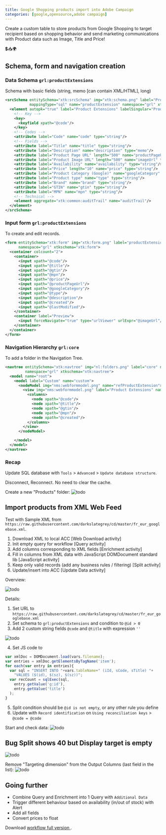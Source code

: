 ```yaml
---
title: Google Shopping products import into Adobe Campaign
categories: [google,opensource,adobe campaign]
---
```


Create a custom table to store products from Google Shopping to target recipient based on shopping behavior 
and send marketing communications with Product data such as Image, Title and Price!

<p class="text-center">💲📥🌍</p>

<!--more-->

## Schema, form and navigation creation

### Data Schema `grl:productExtensions`

Schema with basic fields (string, memo [can contain XML/HTML], long)

```xml
<srcSchema entitySchema="xtk:srcSchema" img="xtk:schema.png" label="Product Extensions"
           mappingType="sql" name="productExtension" namespace="grl" xtkschema="xtk:srcSchema">
  <element autopk="true" label="Product Extensions" labelSingular="Product Extension" name="productExtension">
    <!-- Key -->
    <key>
      <keyfield xpath="@code"/>
    </key>
    <!-- Codes -->
    <attribute label="Code" name="code" type="string"/>
    <!-- Fields -->
    <attribute label="Title" name="title" type="string"/>
    <attribute label="Description" name="description" type="memo"/>
    <attribute label="Product Page URL" length="500" name="productPageUrl" type="string"/>
    <attribute label="Product Image URL" length="500" name="imageUrl" type="string"/>
    <attribute label="Availability" name="availability" type="string"/>
    <attribute label="Price" length="10" name="price" type="string"/>
    <attribute label="Product Category (Google)" name="googleCategory" type="string"/>
    <attribute label="Product type" name="type" type="string"/>
    <attribute label="Brand" name="brand" type="string"/>
    <attribute label="GTIN" name="gtin" type="string"/>
    <attribute label="MPN" name="mpn" type="string"/>
    <!-- Technical -->
    <element aggregate="xtk:common:auditTrail" name="auditTrail"/>
  </element>
</srcSchema>
```

### Input form `grl:productExtensions`

To create and edit records.

```xml
<form entitySchema="xtk:form" img="xtk:form.png" label="productExtension" name="productExtension"
      namespace="grl" xtkschema="xtk:form">
  <container colcount="2">
    <container>
      <input xpath="@code"/>
      <input xpath="@title"/>
      <input xpath="@gtin"/>
      <input xpath="@mpn"/>
      <input xpath="@price"/>
      <input xpath="@productPageUrl"/>
      <input xpath="@googleCategory"/>
      <input xpath="@type"/>
      <input xpath="@description"/>
      <input xpath="@created"/>
      <input xpath="@lastModified"/>
    </container>
    <container label="Preview">
      <input forceNavigate="true" type="urlViewer" urlExpr="@imageUrl"/>
    </container>
  </container>
</form>
```

### Navigation Hierarchy `grl:core`

To add a folder in the Navigation Tree.

```xml
<navtree entitySchema="xtk:navtree" img="nl:folders.png" label="core" name="core"
         namespace="grl" xtkschema="xtk:navtree">
  <model name="root">
    <model label="Custom" name="custom">
      <nodeModel img="nms:webformmodel.png" name="refProductExtension">
        <view img="nms:webformmodel.png" label="Product Extensions" name="listdet" schema="grl:productExtension" type="listdet">
          <columns>
            <node xpath="@code"/>
            <node xpath="@title"/>
            <node xpath="@gtin"/>
            <node xpath="@mpn"/>
            <node xpath="@created"/>
          </columns>
        </view>
      </nodeModel>

    </model>
  </model>
</navtree>
```

### Recap

Update SQL database with `Tools` > `Advanced` > `Update database structure`.

Disconnect, Reconnect. No need to clear the cache.

Create a new "Products" folder:
![todo](/assets/images/2020/acc-google-shopping-product-import-ui.jpg)

## Import products from XML Web Feed

Test with Sample XML from `https://raw.githubusercontent.com/darkslategrey/cd/master/fr_eur_googlebase.xml`.

1. Download XML to local ACC [Web Download activity]
1. Init empty query for workflow [Query activity] 
1. Add columns corresponding to XML fields [Enrichment activity]
1. Fill in columns from XML data with JavaScript DOMDocument standard lib [JavaScript activity]
1. Keep only valid records (add any business rules / filtering) [Split activity]
1. Update/insert into ACC [Update Data activity]

Overview:

![todo](/assets/images/2020/acc-google-shopping-product-import-workflow.jpg)


Details:
1. Set URL to `https://raw.githubusercontent.com/darkslategrey/cd/master/fr_eur_googlebase.xml`
1. Set schema to `grl:productExtensions` and condition to `@id > 0`
1. Add 2 custom string fields `@code` and `@title` with expression `''`

![todo](/assets/images/2020/acc-google-shopping-product-import-enrichment.jpg)

4. Set JS code to
```js
var xmlDoc = DOMDocument.load(vars.filename);
var entries = xmlDoc.getElementsByTagName('item');
for each(var entry in entries){
  var sql = "INSERT INTO "+vars.tableName+" (iId, sCode, sTitle) "+
    "VALUES ($(id), $(sz), $(sz))";
  var recCount = sqlExec(sql, 
    entry.getValue('g:id'),
    entry.getValue('title')
  );
}
```
5. Split condition should be `@id is not empty`, or any other rule you define
6. Update with `Record identification` on `Using reconciliation keys` > `@code = @code`

Start and check data:
![todo](/assets/images/2020/acc-google-shopping-product-import-final-ui.jpg)

## Bug Split shows 40 but Display target is empty

![todo](/assets/images/2020/acc-google-shopping-product-import-target-empty.jpg)

Remove "Targeting dimension" from the Output Columns (last field in the list):
![todo](/assets/images/2020/acc-google-shopping-product-import-target-ok.jpg)

## Going further
- Combine Query and Enrichment into 1 Query with `Additional Data`
- Trigger different behaviour based on availability (in/out of stock) with Alert
- Add all fields
- Convert prices to float

Download [workflow full version ]().
